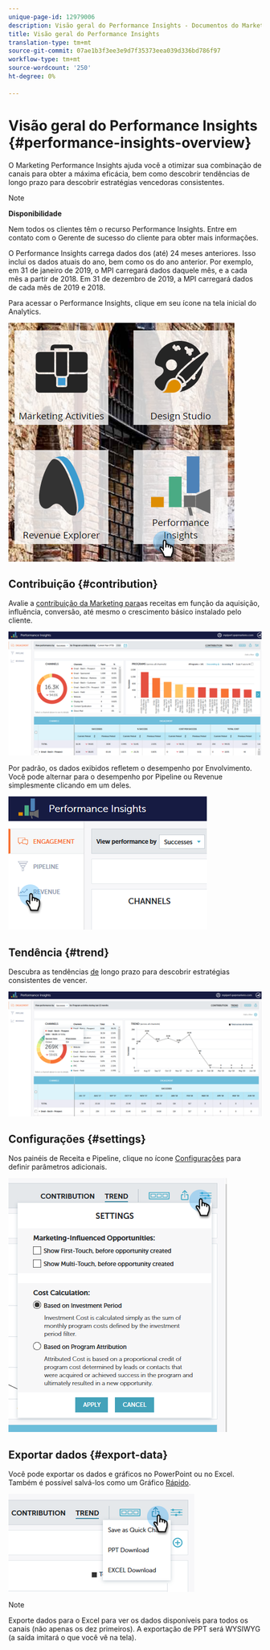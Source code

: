 ```yaml
---
unique-page-id: 12979006
description: Visão geral do Performance Insights - Documentos do Marketing - Documentação do produto
title: Visão geral do Performance Insights
translation-type: tm+mt
source-git-commit: 07ae1b3f3ee3e9d7f35373eea039d336bd786f97
workflow-type: tm+mt
source-wordcount: '250'
ht-degree: 0%

---
```



# Visão geral do Performance Insights {#performance-insights-overview}

O Marketing Performance Insights ajuda você a otimizar sua combinação de canais para obter a máxima eficácia, bem como descobrir tendências de longo prazo para descobrir estratégias vencedoras consistentes.

>[!NOTE]
>
>**Disponibilidade**
>
>Nem todos os clientes têm o recurso Performance Insights. Entre em contato com o Gerente de sucesso do cliente para obter mais informações.

O Performance Insights carrega dados dos (até) 24 meses anteriores. Isso inclui os dados atuais do ano, bem como os do ano anterior. Por exemplo, em 31 de janeiro de 2019, o MPI carregará dados daquele mês, e a cada mês a partir de 2018. Em 31 de dezembro de 2019, a MPI carregará dados de cada mês de 2019 e 2018.

Para acessar o Performance Insights, clique em seu ícone na tela inicial do Analytics.

![](assets/one.png)

## Contribuição {#contribution}

Avalie a [contribuição da Marketing para](http://docs.marketo.com/x/QAvG)as receitas em função da aquisição, influência, conversão, até mesmo o crescimento básico instalado pelo cliente.

![](assets/two.png)

Por padrão, os dados exibidos refletem o desempenho por Envolvimento. Você pode alternar para o desempenho por Pipeline ou Revenue simplesmente clicando em um deles.

![](assets/3.png)

## Tendência {#trend}

Descubra as tendências [de](http://docs.marketo.com/x/QgvG) longo prazo para descobrir estratégias consistentes de vencer.

![](assets/4.png)

## Configurações {#settings}

Nos painéis de Receita e Pipeline, clique no ícone [Configurações](http://docs.marketo.com/x/pIDS) para definir parâmetros adicionais.

![](assets/5.png)

## Exportar dados {#export-data}

Você pode exportar os dados e gráficos no PowerPoint ou no Excel. Também é possível salvá-los como um Gráfico [Rápido](https://docs.marketo.com/x/iRLG).

![](assets/6.png)

>[!NOTE]
>
>Exporte dados para o Excel para ver os dados disponíveis para todos os canais (não apenas os dez primeiros). A exportação de PPT será WYSIWYG (a saída imitará o que você vê na tela).

